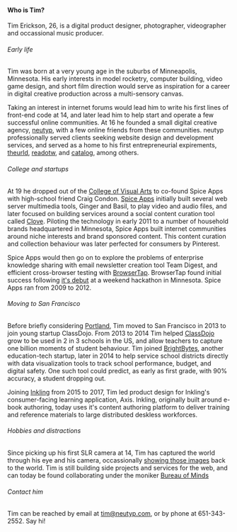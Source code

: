 #### Who is Tim?

Tim Erickson, 26, is a digital product designer, photographer, videographer and occassional music producer. 

###### Early life

Tim was born at a very young age in the suburbs of Minneapolis, Minnesota. His early interests in model rocketry, computer building, video game design, and short film direction would serve as inspiration for a career in digital creative production across a multi-sensory canvas. 

Taking an interest in internet forums would lead him to write his first lines of front-end code at 14, and later lead him to help start and operate a few successful online communities. At 16 he founded a small digital creative agency, [neutyp](http://neutyp.com/), with a few online friends from these communities. neutyp professionally served clients seeking website design and development services, and served as a home to his first entrepreneurial expirements, [theurld](https://github.com/neutyp/theurld), [readotw](https://github.com/neutyp/readotw), and [catalog](https://github.com/neutyp/catalog), among others.

###### College and startups

At 19 he dropped out of the [College of Visual Arts](https://en.wikipedia.org/wiki/College_of_Visual_Arts) to co-found Spice Apps with high-school friend Craig Condon. [Spice Apps](https://www.minnpost.com/minnov8/2009/11/spice-apps-knows-how-spice-social-media-tools-likes-clove) initially built several web server multimedia tools, Ginger and Basil, to play video and audio files, and later focused on building services around a social content curation tool called [Clove](http://www.twincities.com/2009/10/23/clove-looks-to-spice-up-the-web/). Piloting the technology in early 2011 to a number of household brands headquartered in Minnesota, Spice Apps built internet communities around niche interests and brand sponsored content. This content curation and collection behaviour was later perfected for consumers by Pinterest. 

Spice Apps would then go on to explore the problems of enterprise knowledge sharing with email newsletter creation tool Team Digest, and efficient cross-browser testing with [BrowserTap](http://browsertap.com/). BrowserTap found initial success following [it's debut](http://tech.mn/news/2012/11/08/techdotmn-swtc4-browser-tap/) at a weekend hackathon in Minnesota. Spice Apps ran from 2009 to 2012. 

###### Moving to San Francisco

Before briefly considering [Portland](http://www.oregonlive.com/silicon-forest/index.ssf/2011/08/portland_incubator_experiment_attracts_290_applica.html), Tim moved to San Francisco in 2013 to join young startup ClassDojo. From 2013 to 2014 Tim helped [ClassDojo](https://www.classdojo.com/) grow to be used in 2 in 3 schools in the US, and allow teachers to capture one billion moments of student behaviour.  Tim joined [BrightBytes](http://www.brightbytes.net/), another education-tech startup, later in 2014 to help service school districts directly with data visualization tools to track school performance, budget, and digital safety. One such tool could predict, as early as first grade, with 90% accuracy, a student dropping out. 

Joining [Inkling](https://www.inkling.com/) from 2015 to 2017, Tim led product design for Inkling's consumer-facing learning application, Axis. Inkling, originally built around e-book authoring, today uses it's content authoring platform to deliver training and reference materials to large distributed deskless workforces. 

###### Hobbies and distractions

Since picking up his first SLR camera at 14, Tim has captured the world through his eye and his camera, occassionally [showing those images](https://www.instagram.com/timerickson/) back to the world. Tim is still building side projects and services for the web, and can today be found collaborating under the moniker [Bureau of Minds](http://bureauofminds.com/)

###### Contact him

Tim can be reached by email at tim@neutyp.com, or by phone at 651-343-2552. Say hi! 

